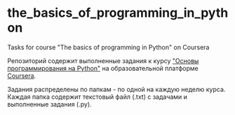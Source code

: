 # the_basics_of_programming_in_python
Tasks for course "The basics of programming in Python" on Coursera

Репозиторий содержит выполненные задания к курсу ["Основы программирования на Python"](https://www.coursera.org/learn/python-osnovy-programmirovaniya) на образовательной платформе [Coursera](https://www.coursera.org/).

Задания распределены по папкам - по одной на каждую неделю курса. Каждая папка содержит текстовый файл (.txt) с задачами и  выполненные задания (.py).
